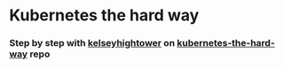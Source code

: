 # Kubernetes the hard way

### Step by step with [kelseyhightower](https://github.com/kelseyhightower) on [kubernetes-the-hard-way](https://github.com/kelseyhightower/kubernetes-the-hard-way) repo


